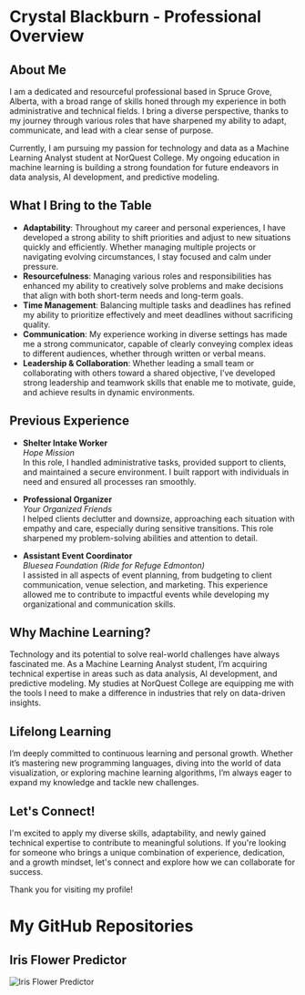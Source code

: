 # Crystal Blackburn - Professional Overview

## About Me
I am a dedicated and resourceful professional based in Spruce Grove, Alberta, with a broad range of skills honed through my experience in both administrative and technical fields. I bring a diverse perspective, thanks to my journey through various roles that have sharpened my ability to adapt, communicate, and lead with a clear sense of purpose.

Currently, I am pursuing my passion for technology and data as a Machine Learning Analyst student at NorQuest College. My ongoing education in machine learning is building a strong foundation for future endeavors in data analysis, AI development, and predictive modeling.

## What I Bring to the Table

- **Adaptability**: Throughout my career and personal experiences, I have developed a strong ability to shift priorities and adjust to new situations quickly and efficiently. Whether managing multiple projects or navigating evolving circumstances, I stay focused and calm under pressure.
- **Resourcefulness**: Managing various roles and responsibilities has enhanced my ability to creatively solve problems and make decisions that align with both short-term needs and long-term goals.
- **Time Management**: Balancing multiple tasks and deadlines has refined my ability to prioritize effectively and meet deadlines without sacrificing quality.
- **Communication**: My experience working in diverse settings has made me a strong communicator, capable of clearly conveying complex ideas to different audiences, whether through written or verbal means.
- **Leadership & Collaboration**: Whether leading a small team or collaborating with others toward a shared objective, I’ve developed strong leadership and teamwork skills that enable me to motivate, guide, and achieve results in dynamic environments.

## Previous Experience

- **Shelter Intake Worker**  
  *Hope Mission*  
  In this role, I handled administrative tasks, provided support to clients, and maintained a secure environment. I built rapport with individuals in need and ensured all processes ran smoothly.
  
- **Professional Organizer**  
  *Your Organized Friends*  
  I helped clients declutter and downsize, approaching each situation with empathy and care, especially during sensitive transitions. This role sharpened my problem-solving abilities and attention to detail.
  
- **Assistant Event Coordinator**  
  *Bluesea Foundation (Ride for Refuge Edmonton)*  
  I assisted in all aspects of event planning, from budgeting to client communication, venue selection, and marketing. This experience allowed me to contribute to impactful events while developing my organizational and communication skills.

## Why Machine Learning?
Technology and its potential to solve real-world challenges have always fascinated me. As a Machine Learning Analyst student, I’m acquiring technical expertise in areas such as data analysis, AI development, and predictive modeling. My studies at NorQuest College are equipping me with the tools I need to make a difference in industries that rely on data-driven insights.

## Lifelong Learning
I’m deeply committed to continuous learning and personal growth. Whether it’s mastering new programming languages, diving into the world of data visualization, or exploring machine learning algorithms, I’m always eager to expand my knowledge and tackle new challenges.

## Let's Connect!
I'm excited to apply my diverse skills, adaptability, and newly gained technical expertise to contribute to meaningful solutions. If you're looking for someone who brings a unique combination of experience, dedication, and a growth mindset, let's connect and explore how we can collaborate for success.

Thank you for visiting my profile!

# My GitHub Repositories

## Iris Flower Predictor
![Iris Flower Predictor](Iris%20Flower.png)
